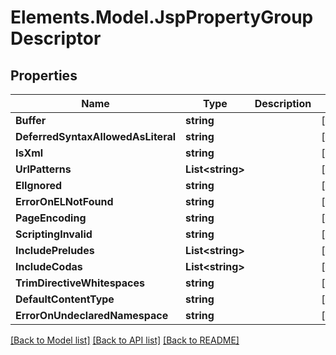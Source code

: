 # Elements.Model.JspPropertyGroupDescriptor

## Properties

Name | Type | Description | Notes
------------ | ------------- | ------------- | -------------
**Buffer** | **string** |  | [optional] 
**DeferredSyntaxAllowedAsLiteral** | **string** |  | [optional] 
**IsXml** | **string** |  | [optional] 
**UrlPatterns** | **List&lt;string&gt;** |  | [optional] 
**ElIgnored** | **string** |  | [optional] 
**ErrorOnELNotFound** | **string** |  | [optional] 
**PageEncoding** | **string** |  | [optional] 
**ScriptingInvalid** | **string** |  | [optional] 
**IncludePreludes** | **List&lt;string&gt;** |  | [optional] 
**IncludeCodas** | **List&lt;string&gt;** |  | [optional] 
**TrimDirectiveWhitespaces** | **string** |  | [optional] 
**DefaultContentType** | **string** |  | [optional] 
**ErrorOnUndeclaredNamespace** | **string** |  | [optional] 

[[Back to Model list]](../README.md#documentation-for-models) [[Back to API list]](../README.md#documentation-for-api-endpoints) [[Back to README]](../README.md)

